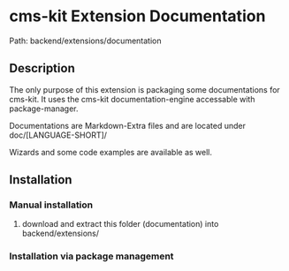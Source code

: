 # cms-kit Extension Documentation

Path: backend/extensions/documentation

## Description

The only purpose of this extension is packaging some documentations for cms-kit.
It uses the cms-kit documentation-engine accessable with package-manager.

Documentations are Markdown-Extra files and are located under doc/[LANGUAGE-SHORT]/

Wizards and some code examples are available as well.


## Installation

### Manual installation

1. download and extract this folder (documentation) into backend/extensions/

### Installation via package management


